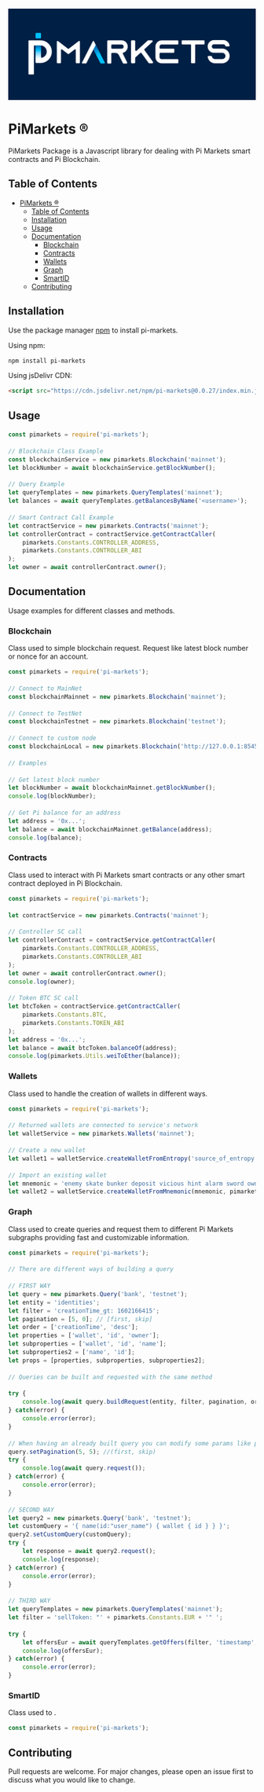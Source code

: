 ![PiMarkets Logo](logo-pi-markets.png)
# PiMarkets ®
PiMarkets Package is a Javascript library for dealing with Pi Markets smart contracts and Pi Blockchain.

## Table of Contents

- [PiMarkets ®](#pimarkets-)
  - [Table of Contents](#table-of-contents)
  - [Installation](#installation)
  - [Usage](#usage)
  - [Documentation](#documentation)
    - [Blockchain](#blockchain)
    - [Contracts](#contracts)
    - [Wallets](#wallets)
    - [Graph](#graph)
    - [SmartID](#smartid)
  - [Contributing](#contributing)

## Installation

Use the package manager [npm](https://www.npmjs.com/) to install pi-markets.

Using npm:

```bash
npm install pi-markets
```

Using jsDelivr CDN:

```html
<script src="https://cdn.jsdelivr.net/npm/pi-markets@0.0.27/index.min.js"></script>
```

## Usage
```javascript
const pimarkets = require('pi-markets');

// Blockchain Class Example
const blockchainService = new pimarkets.Blockchain('mainnet');
let blockNumber = await blockchainService.getBlockNumber();

// Query Example
let queryTemplates = new pimarkets.QueryTemplates('mainnet');
let balances = await queryTemplates.getBalancesByName('<username>');

// Smart Contract Call Example
let contractService = new pimarkets.Contracts('mainnet');
let controllerContract = contractService.getContractCaller(
    pimarkets.Constants.CONTROLLER_ADDRESS,
    pimarkets.Constants.CONTROLLER_ABI
);
let owner = await controllerContract.owner();

```


## Documentation

Usage examples for different classes and methods.

### Blockchain

Class used to simple blockchain request. Request like latest block number or nonce for an account.

```javascript
const pimarkets = require('pi-markets');

// Connect to MainNet
const blockchainMainnet = new pimarkets.Blockchain('mainnet');

// Connect to TestNet
const blockchainTestnet = new pimarkets.Blockchain('testnet');

// Connect to custom node
const blockchainLocal = new pimarkets.Blockchain('http://127.0.0.1:8545');

// Examples

// Get latest block number
let blockNumber = await blockchainMainnet.getBlockNumber();
console.log(blockNumber);

// Get Pi balance for an address
let address = '0x...';
let balance = await blockchainMainnet.getBalance(address);
console.log(balance);

```

### Contracts

Class used to interact with Pi Markets smart contracts or any other smart contract deployed in Pi Blockchain.

```javascript
const pimarkets = require('pi-markets');

let contractService = new pimarkets.Contracts('mainnet');

// Controller SC call
let controllerContract = contractService.getContractCaller(
    pimarkets.Constants.CONTROLLER_ADDRESS,
    pimarkets.Constants.CONTROLLER_ABI
);
let owner = await controllerContract.owner();
console.log(owner);

// Token BTC SC call
let btcToken = contractService.getContractCaller(
    pimarkets.Constants.BTC,
    pimarkets.Constants.TOKEN_ABI
);
let address = '0x...';
let balance = await btcToken.balanceOf(address);
console.log(pimarkets.Utils.weiToEther(balance));

```

### Wallets

Class used to handle the creation of wallets in different ways.

```javascript
const pimarkets = require('pi-markets');

// Returned wallets are connected to service's network
let walletService = new pimarkets.Wallets('mainnet');

// Create a new wallet
let wallet1 = walletService.createWalletFromEntropy('source_of_entropy');

// Import an existing wallet
let mnemonic = 'enemy skate bunker deposit vicious hint alarm sword owner bind cost draft';
let wallet2 = walletService.createWalletFromMnemonic(mnemonic, pimarkets.Constants.PATH_0);

```

### Graph

Class used to create queries and request them to different Pi Markets subgraphs providing fast and customizable information.

```javascript
const pimarkets = require('pi-markets');

// There are different ways of building a query

// FIRST WAY
let query = new pimarkets.Query('bank', 'testnet');
let entity = 'identities';
let filter = 'creationTime_gt: 1602166415';
let pagination = [5, 0]; // [first, skip]
let order = ['creationTime', 'desc'];
let properties = ['wallet', 'id', 'owner'];
let subproperties = ['wallet', 'id', 'name'];
let subproperties2 = ['name', 'id'];
let props = [properties, subproperties, subproperties2];

// Queries can be built and requested with the same method

try {
    console.log(await query.buildRequest(entity, filter, pagination, order, props));
} catch(error) {
    console.error(error);
}

// When having an already built query you can modify some params like pagination so you don't have to rebuild it
query.setPagination(5, 5); //(first, skip)
try {
    console.log(await query.request());
} catch(error) {
    console.error(error);
}

// SECOND WAY
let query2 = new pimarkets.Query('bank', 'testnet');
let customQuery = '{ name(id:"user_name") { wallet { id } } }';
query2.setCustomQuery(customQuery);
try {
    let response = await query2.request();
    console.log(response);
} catch(error) {
    console.error(error);
}

// THIRD WAY
let queryTemplates = new pimarkets.QueryTemplates('mainnet');
let filter = 'sellToken: "' + pimarkets.Constants.EUR + '" ';

try {
    let offersEur = await queryTemplates.getOffers(filter, 'timestamp', 'desc', 3, 0);
    console.log(offersEur);
} catch(error) {
    console.error(error);
}

```

### SmartID

Class used to .

```javascript
const pimarkets = require('pi-markets');

```

## Contributing
Pull requests are welcome. For major changes, please open an issue first to discuss what you would like to change.